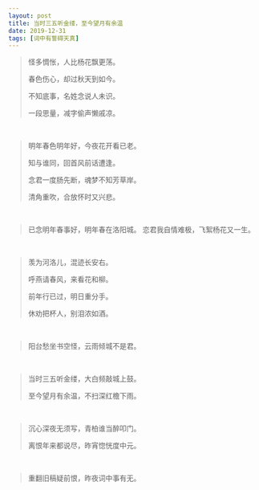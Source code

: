 ```yaml
---
layout: post
title: 当时三五听金缕，至今望月有余温
date: 2019-12-31
tags: [词中有誓碍天真]
---
```




>怪多惆怅，人比杨花飘更荡。
>
>春色伤心，却过秋天到如今。
>
>不知底事，名姓念说人未识。
>
>一段思量，减字偷声懒戚凉。

<br>

>明年春色明年好，今夜花开看已老。
>
>知与谁同，回首风前话遭逢。
>
>念君一度肠先断，魂梦不知芳草岸。
>
>清角重吹，合放怀时又兴悲。

<br>

>已念明年春事好，明年春在洛阳城。
>恋君我自情难极，飞絮杨花又一生。

<br>

>羡为河洛儿，混迹长安右。
>
>呼燕请春风，来看花和柳。
>
>前年行已过，明日重分手。
>
>休劝把杯人，别泪浓如酒。

<br>

>阳台愁坐书空怪，云雨倾城不是君。

<br>

>当时三五听金缕，大白频敲城上鼓。
>
>至今望月有余温，不扫深红檐下雨。

<br>

>沉心深夜无须写，青柏谁当醉叩门。
>
>离恨年来都说尽，昨宵惚恍度中元。

<br>

>重翻旧稿疑前恨，昨夜词中事有无。
